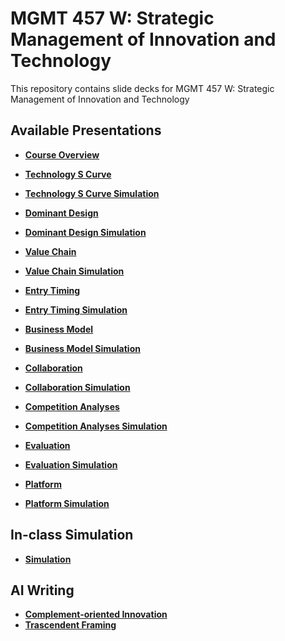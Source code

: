 
# MGMT 457 W: Strategic Management of Innovation and Technology

This repository contains slide decks for MGMT 457 W: Strategic Management of Innovation and Technology

## Available Presentations

*   **[Course Overview](./slides_overview/Overview.html)**

*   **[Technology S Curve](./slides_techcomplement/TechnologyScurve.html)**
*   **[Technology S Curve Simulation](./slides_techcomplement/TechnologyScurveSimulation.html)**

*   **[Dominant Design](./slides_dominantdesign/DominantDesignslides.html)**
*   **[Dominant Design Simulation](./slides_dominantdesign/DominantDesign_simulation.html)**

*   **[Value Chain](./slides_valuechain/ValueChain.html)**
*   **[Value Chain Simulation](./slides_valuechain/ValueChainSimulation.html)**

*   **[Entry Timing](./slides_entrytiming/EntryTiming.html)**
*   **[Entry Timing Simulation](./slides_entrytiming/EntryTimingSimulation.html)**

*   **[Business Model](./slides_businessmodel/BusinessModel.html)**
*   **[Business Model Simulation](./slides_businessmodel/BusinessModelSimulation.html)**

*   **[Collaboration](./slides_collaboration/Collaboration.html)**
*   **[Collaboration Simulation](./slides_collaboration/CollaborationSimulation.html)**

*   **[Competition Analyses](./slides_competitionanalyses/CompetitionAnalyses.html)**
*   **[Competition Analyses Simulation](./slides_competitionanalyses/CompetitionAnalysesSimulation.html)**

*   **[Evaluation](./slides_evaluation/Evaluation.html)**
*   **[Evaluation Simulation](./slides_evaluation/EvaluationSimulation.html)**

*   **[Platform](./slides_platform/Platform.html)**
*   **[Platform Simulation](./slides_platform/PlatformSimulation.html)**


## In-class Simulation

*   **[Simulation](https://bcs.statherian.com)**

## AI Writing

*   **[Complement-oriented Innovation](./Complement-oriented/BottleNeckPresentation.html)**
*   **[Trascendent Framing](./TranscendentFraming/NarrativeGrowth.html)**


